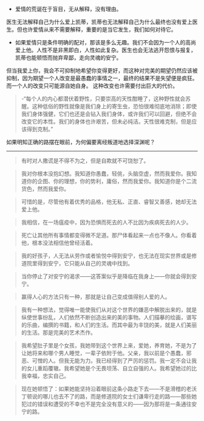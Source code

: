 - 爱情的荒诞在于盲目，无从解释，没有理由。

医生无法解释自己为什么爱上凯蒂，凯蒂也无法解释自己为什么最终也没有爱上医生。但也许爱情从来不需要解释，重要的是当它发生，我们如何对待它。

- 如果爱情只是条件明确的配对，那该是多么无趣。我们不会因为一个人的高尚爱上他。人性不是非黑即白，人性如此复杂。医生也会无法逃开怨恨与报复，凯蒂也能顿悟而抛弃卑鄙，走向灵魂的安宁。

但当我爱上你，我会不可抑制地希望你变得更好，而这种对完美的期望仍然应该被抑制，因为期望一个人改变是最愚蠢的事情之一，最终的结果不是失望便是疯狂。
而一个人的改变只可能源自她自身。
这种改变也许需要付出巨大的代价。

> -“每个人的内心都潜伏着野性，只要崇高的天性酣睡了，这种野性就会苏醒。这种低俗的野性就像是我们身上的寄生虫，恐怕很难彻底地消除；即使我们身体强健，它们也还是会钻入我们身体，或许我们可以回避，但绝不会改变它的本性。我们的身体也许艰苦，但未必纯洁。天性很难克制，但是应该得到克制。”

如果明知正确的路摆在眼前，为何偏要离经叛道地选择深渊呢？

---

>有时对人撒谎是不得不为之，但是自欺就不可饶恕了。

>我对你根本没抱幻想。我知道你愚蠢，轻佻，头脑空虚，然而我爱你。我知道你的企图、你的理想，你的势利，庸俗，然而我爱你。我知道你是个二流货色，然而我爱你。

>可惜的是，尽管他有着优秀的品格，他无私、正直、睿智又善感，她却无法爱上他。

>我相信，在一场瘟疫中，因为恐惧而死去的人不比因为疾病死去的人少。

>死亡让其他所有事情都变得微不足道。那尸体看起来一点也不像人。你看着他，根本没法相信他曾经活着。

>我的好孩子，人无法从劳作或者愉悦中得到安宁，也无法在现实世界或是修道院里得到安宁，它只能从自己的灵魂中找到。

> 当你停止了对安宁的渴求——这答案似乎是降临在我身上——你就会得到安宁。

>赢得人心的方法只有一种，那就是让自己变成值得别人爱的人。

>我有一种想法，觉得唯一能使我们从对这个世界的嫌恶中解脱出来的，就是纵使世事纷乱，人们依然不断创造出来的美的事物。人们描摹的绘画，谱写的乐曲，编撰的书籍，和人们的生活。而其中最为丰饶的美，就是人们美丽的生活。那是完美的艺术杰作。

>我希望肚子里是个女孩，我她带到这个世界上来，爱她，养育她，不是为了让她将来和哪个男人睡觉，一辈子依附于他。父亲，我以前是个愚蠢，邪恶、可憎的人。但我无能为力。我已经得到了严厉的惩罚。我一定不会让我的女儿重蹈覆辙。我希望她是个无畏坦荡、自立自强的人。我希望她过的比我幸福，忠实自己。

>现在她顿悟了：如果她能坚持沿着眼前这条小路走下去——不是滑稽的老沃丁顿说的哪儿也去不了的路，而是修道院的女士们谦卑行走的路——那些她犯过的错误和遭受的不幸也不是完全没有意义的——因为那将是一条通往安宁的路。
